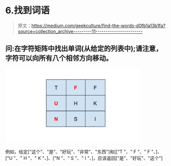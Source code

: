 # 6.找到词语

> 原文：<https://medium.com/geekculture/find-the-words-d0fb1a13b1fa?source=collection_archive---------11----------------------->

## 问:在字符矩阵中找出单词(从给定的列表中);请注意，字符可以向所有八个相邻方向移动。

![](img/82b1c1bf4ecb16f848428b8aaaf3a3b1.png)

例如，给定["这个"、"是"、"好玩"、"非常"、"东西"]和[["T "、" F "、" F "、]、["U "、" H "、" K "、]、["N "、" S "、" I "、]，应该返回["是"、"好玩"、"这个"]